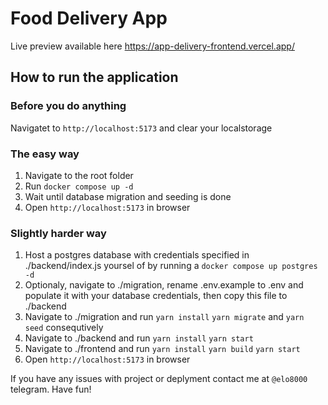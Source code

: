 # Food Delivery App

Live preview available here
https://app-delivery-frontend.vercel.app/

## How to run the application
### Before you do anything
Navigatet to ```http://localhost:5173``` and clear your localstorage

### The easy way
1. Navigate to the root folder
2. Run ```docker compose up -d```
3. Wait until database migration and seeding is done
4. Open ```http://localhost:5173``` in browser
### Slightly harder way
1. Host a postgres database with credentials specified in ./backend/index.js yoursel of by running a ```docker compose up postgres -d```
2. Optionaly, navigate to ./migration, rename .env.example to .env and populate it with your database credentials, then copy this file to ./backend
3. Navigate to ./migration and run ```yarn install``` ```yarn migrate``` and ```yarn seed``` consequtively
4. Navigate to ./backend and run ```yarn install``` ```yarn start```
5. Navigate to ./frontend and run ```yarn install``` ```yarn build``` ```yarn start```
6. Open ```http://localhost:5173``` in browser

If you have any issues with project or deplyment contact me at ```@elo8000``` telegram. Have fun!
